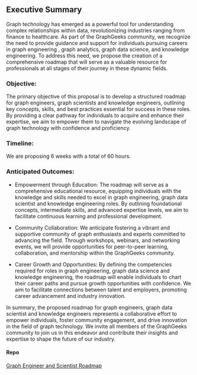 ## Executive Summary

Graph technology has emerged as a powerful tool for understanding complex relationships within data, revolutionizing industries ranging from finance to healthcare. As part of the GraphGeeks community, we recognize the need to provide guidance and support for individuals pursuing careers in graph engineering , graph analytics, graph data science, and knowledge engineering. To address this need, we propose the creation of a comprehensive roadmap that will serve as a valuable resource for professionals at all stages of their journey in these dynamic fields.

### Objective:

The primary objective of this proposal is to develop a structured roadmap for graph engineers, graph scientists and knowledge engineers, outlining key concepts, skills, and best practices essential for success in these roles. By providing a clear pathway for individuals to acquire and enhance their expertise, we aim to empower them to navigate the evolving landscape of graph technology with confidence and proficiency.

### Timeline: 

We are proposing 6 weeks with a total of 60 hours.

### Anticipated Outcomes:

- Empowerment through Education: The roadmap will serve as a comprehensive educational resource, equipping individuals with the knowledge and skills needed to excel in graph engineering, graph data scientist and knowledge engineering roles. By outlining foundational concepts, intermediate skills, and advanced expertise levels, we aim to facilitate continuous learning and professional development.

- Community Collaboration: We anticipate fostering a vibrant and supportive community of graph enthusiasts and experts committed to advancing the field. Through workshops, webinars, and networking events, we will provide opportunities for peer-to-peer learning, collaboration, and mentorship within the GraphGeeks community.

- Career Growth and Opportunities: By defining the competencies required for roles in graph engineering, graph data science and knowledge engineering, the roadmap will enable individuals to chart their career paths and pursue growth opportunities with confidence. We aim to facilitate connections between talent and employers, promoting career advancement and industry innovation.


In summary, the proposed roadmap for graph engineers, graph data scientist and knowledge engineers represents a collaborative effort to empower individuals, foster community engagement, and drive innovation in the field of graph technology. We invite all members of the GraphGeeks community to join us in this endeavor and contribute their insights and expertise to shape the future of our industry.

#### Repo
[Graph Engineer and Scientist Roadmap](https://github.com/graphgeeks-lab/graph-engineer-and-scientist-roadmap)